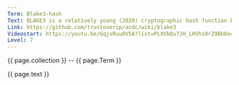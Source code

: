 ```yaml
---
Term: Blake3-hash
Text: BLAKE3 is a relatively young (2020) cryptographic hash function based on Bao and BLAKE2.
Link: https://github.com/trustoverip/acdc/wiki/blake3
Videostart: https://youtu.be/GqjsRuu0V5A?list=PLXVbQu7JH_LHVhs0rZ9Bb8ocyKlPljkaG&t=16m57s
Level: 7
---
```


{{ page.collection }} -- {{ page.Term }}

   {{ page.text }}

